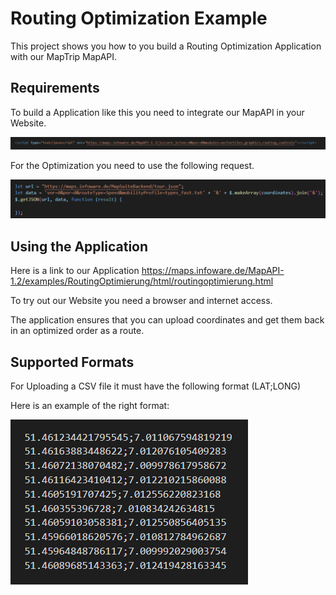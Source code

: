 # Routing Optimization Example 

This project shows you how to you build a Routing Optimization Application with our MapTrip MapAPI. 

## Requirements

To build a Application like this you need to integrate our MapAPI in your Website.

![](readme_png/MapAPILink.PNG)

For the Optimization you need to use the following request.

![](readme_png/optimizationurl.PNG)

## Using the Application

Here is a link to our Application
https://maps.infoware.de/MapAPI-1.2/examples/RoutingOptimierung/html/routingoptimierung.html

To try out our Website you need a browser and internet access.

The application ensures that you can upload coordinates and get them back in an optimized order as a route.

## Supported Formats

For Uploading a CSV file it must have the following format (LAT;LONG)

Here is an example of the right format:

![](readme_png/KoordinatenFormat.PNG)

